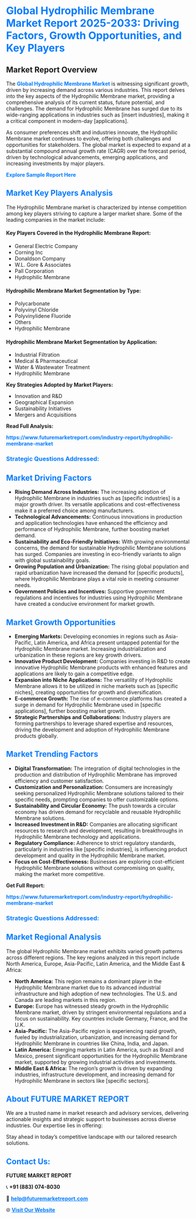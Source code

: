 <h1 style="color: #007BFF;">Global Hydrophilic Membrane Market Report 2025-2033: Driving Factors, Growth Opportunities, and Key Players</h1>

<section id="overview">
<h2>Market Report Overview</h2>
<p>The <a href="https://www.futuremarketreport.com/industry-report/hydrophilic-membrane-market" style="color: #007BFF; text-decoration: none;"><strong>Global Hydrophilic Membrane Market</strong></a> is witnessing significant growth, driven by increasing demand across various industries. This report delves into the key aspects of the Hydrophilic Membrane market, providing a comprehensive analysis of its current status, future potential, and challenges. The demand for Hydrophilic Membrane has surged due to its wide-ranging applications in industries such as [insert industries], making it a critical component in modern-day [applications].</p>
<p>As consumer preferences shift and industries innovate, the Hydrophilic Membrane market continues to evolve, offering both challenges and opportunities for stakeholders. The global market is expected to expand at a substantial compound annual growth rate (CAGR) over the forecast period, driven by technological advancements, emerging applications, and increasing investments by major players.</p>
</section>

<section id="overview">
<p><a href="https://www.futuremarketreport.com/request-sample/reportId=96972" style="color: #007BFF; text-decoration: none;"><strong>Explore Sample Report Here</strong></a></p>
</section>

<section id="key-players">
<h2 style="color: #007BFF;">Market Key Players Analysis</h2>
<p>The Hydrophilic Membrane market is characterized by intense competition among key players striving to capture a larger market share. Some of the leading companies in the market include:</p>
<h4>Key Players Covered in the Hydrophilic Membrane Report:</h4>
<ul><li>General Electric Company</li><li>Corning Inc</li><li>Donaldson Company</li><li>W.L. Gore &amp; Associates</li><li>Pall Corporation</li><li>Hydrophilic Membrane</li></ul>
<h4>Hydrophilic Membrane Market Segmentation by Type:</h4>
<ul><li>Polycarbonate</li><li>Polyvinyl Chloride</li><li>Polyvinylidene Fluoride</li><li>Others</li><li>Hydrophilic Membrane</li></ul>

<h4>Hydrophilic Membrane Market Segmentation by Application:</h4>
<ul><li>Industrial Filtration</li><li>Medical &amp; Pharmaceutical</li><li>Water &amp; Wastewater Treatment</li><li>Hydrophilic Membrane</li></ul>
<p><strong>Key Strategies Adopted by Market Players:</strong></p>
<ul>
<li>Innovation and R&D</li>
<li>Geographical Expansion</li>
<li>Sustainability Initiatives</li>
<li>Mergers and Acquisitions</li>
</ul>
</section>

<section>
<p><strong>Read Full Analysis: </strong></p><a href="https://www.futuremarketreport.com/industry-report/hydrophilic-membrane-market" style="color: #007BFF; text-decoration: none;"><strong>https://www.futuremarketreport.com/industry-report/hydrophilic-membrane-market</strong></a>
<h3 style="color: #007BFF;">Strategic Questions Addressed:</h3>
</section>

<section id="driving-factors">
<h2 style="color: #007BFF;">Market Driving Factors</h2>
<ul>
<li><strong>Rising Demand Across Industries:</strong> The increasing adoption of Hydrophilic Membrane in industries such as [specific industries] is a major growth driver. Its versatile applications and cost-effectiveness make it a preferred choice among manufacturers.</li>
<li><strong>Technological Advancements:</strong> Continuous innovations in production and application technologies have enhanced the efficiency and performance of Hydrophilic Membrane, further boosting market demand.</li>
<li><strong>Sustainability and Eco-Friendly Initiatives:</strong> With growing environmental concerns, the demand for sustainable Hydrophilic Membrane solutions has surged. Companies are investing in eco-friendly variants to align with global sustainability goals.</li>
<li><strong>Growing Population and Urbanization:</strong> The rising global population and rapid urbanization have increased the demand for [specific products], where Hydrophilic Membrane plays a vital role in meeting consumer needs.</li>
<li><strong>Government Policies and Incentives:</strong> Supportive government regulations and incentives for industries using Hydrophilic Membrane have created a conducive environment for market growth.</li>
</ul>
</section>

<section id="growth-opportunities">
<h2 style="color: #007BFF;">Market Growth Opportunities</h2>
<ul>
<li><strong>Emerging Markets:</strong> Developing economies in regions such as Asia-Pacific, Latin America, and Africa present untapped potential for the Hydrophilic Membrane market. Increasing industrialization and urbanization in these regions are key growth drivers.</li>
<li><strong>Innovative Product Development:</strong> Companies investing in R&D to create innovative Hydrophilic Membrane products with enhanced features and applications are likely to gain a competitive edge.</li>
<li><strong>Expansion into Niche Applications:</strong> The versatility of Hydrophilic Membrane allows it to be utilized in niche markets such as [specific niches], creating opportunities for growth and diversification.</li>
<li><strong>E-commerce Growth:</strong> The rise of e-commerce platforms has created a surge in demand for Hydrophilic Membrane used in [specific applications], further boosting market growth.</li>
<li><strong>Strategic Partnerships and Collaborations:</strong> Industry players are forming partnerships to leverage shared expertise and resources, driving the development and adoption of Hydrophilic Membrane products globally.</li>
</ul>
</section>

<section id="trending-factors">
<h2 style="color: #007BFF;">Market Trending Factors</h2>
<ul>
<li><strong>Digital Transformation:</strong> The integration of digital technologies in the production and distribution of Hydrophilic Membrane has improved efficiency and customer satisfaction.</li>
<li><strong>Customization and Personalization:</strong> Consumers are increasingly seeking personalized Hydrophilic Membrane solutions tailored to their specific needs, prompting companies to offer customizable options.</li>
<li><strong>Sustainability and Circular Economy:</strong> The push towards a circular economy has driven demand for recyclable and reusable Hydrophilic Membrane solutions.</li>
<li><strong>Increased Investment in R&D:</strong> Companies are allocating significant resources to research and development, resulting in breakthroughs in Hydrophilic Membrane technology and applications.</li>
<li><strong>Regulatory Compliance:</strong> Adherence to strict regulatory standards, particularly in industries like [specific industries], is influencing product development and quality in the Hydrophilic Membrane market.</li>
<li><strong>Focus on Cost-Effectiveness:</strong> Businesses are exploring cost-efficient Hydrophilic Membrane solutions without compromising on quality, making the market more competitive.</li>
</ul>
</section>

<section>
<p><strong>Get Full Report: </strong></p><a href="https://www.futuremarketreport.com/industry-report/hydrophilic-membrane-market" style="color: #007BFF; text-decoration: none;"><strong>https://www.futuremarketreport.com/industry-report/hydrophilic-membrane-market</strong></a>
<h3 style="color: #007BFF;">Strategic Questions Addressed:</h3>
</section>


<section id="regional-analysis">
<h2 style="color: #007BFF;">Market Regional Analysis</h2>
<p>The global Hydrophilic Membrane market exhibits varied growth patterns across different regions. The key regions analyzed in this report include North America, Europe, Asia-Pacific, Latin America, and the Middle East & Africa:</p>
<ul>
<li><strong>North America:</strong> This region remains a dominant player in the Hydrophilic Membrane market due to its advanced industrial infrastructure and high adoption of new technologies. The U.S. and Canada are leading markets in this region.</li>
<li><strong>Europe:</strong> Europe has witnessed steady growth in the Hydrophilic Membrane market, driven by stringent environmental regulations and a focus on sustainability. Key countries include Germany, France, and the U.K.</li>
<li><strong>Asia-Pacific:</strong> The Asia-Pacific region is experiencing rapid growth, fueled by industrialization, urbanization, and increasing demand for Hydrophilic Membrane in countries like China, India, and Japan.</li>
<li><strong>Latin America:</strong> Emerging markets in Latin America, such as Brazil and Mexico, present significant opportunities for the Hydrophilic Membrane market, supported by growing industrial activities and investments.</li>
<li><strong>Middle East & Africa:</strong> The region’s growth is driven by expanding industries, infrastructure development, and increasing demand for Hydrophilic Membrane in sectors like [specific sectors].</li>
</ul>
</section>

<footer>
<h2 style="color: #007BFF;">About FUTURE MARKET REPORT</h2>
<p>We are a trusted name in market research and advisory services, delivering actionable insights and strategic support to businesses across diverse industries. Our expertise lies in offering:</p>

<p>Stay ahead in today’s competitive landscape with our tailored research solutions.</p>

<h2 style="color: #007BFF;">Contact Us:</h2>
<p><strong>FUTURE MARKET REPORT</strong></p>
<p>📞 <strong>+91 (883) 074-8030</strong></p>
<p>📧 <strong><a href="mailto:help@futuremarketreport.com" style="color: #007BFF;">help@futuremarketreport.com</a></strong></p>
<p>🌐 <strong><a href="https://www.futuremarketreport.com/" style="color: #007BFF;">Visit Our Website</a></strong></p>
</footer>